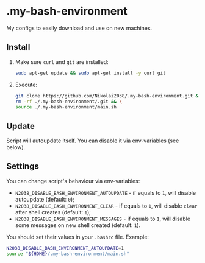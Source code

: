 # .my-bash-environment

My configs to easily download and use on new machines.

## Install

1. Make sure `curl` and `git` are installed:

   ```bash
   sudo apt-get update && sudo apt-get install -y curl git
   ```

2. Execute:

    ```bash
   git clone https://github.com/Nikolai2038/.my-bash-environment.git && \
   rm -rf ./.my-bash-environment/.git && \
   source ./.my-bash-environment/main.sh
    ```

## Update

Script will autoupdate itself. You can disable it via env-variables (see below).

## Settings

You can change script's behaviour via env-variables:

- `N2038_DISABLE_BASH_ENVIRONMENT_AUTOUPDATE` - if equals to `1`, will disable autoupdate (default: `0`);
- `N2038_DISABLE_BASH_ENVIRONMENT_CLEAR` - if equals to `1`, will disable `clear` after shell creates (default: `1`);
- `N2038_DISABLE_BASH_ENVIRONMENT_MESSAGES` - if equals to `1`, will disable some messages on new shell created (default: `1`).

You should set their values in your `.bashrc` file. Example:

```bash
N2038_DISABLE_BASH_ENVIRONMENT_AUTOUPDATE=1
source "${HOME}/.my-bash-environment/main.sh"
```
